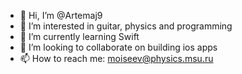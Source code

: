- 👋 Hi, I’m @Artemaj9
- 👀 I’m interested in guitar, physics and programming
- 🌱 I’m currently learning Swift
- 💞️ I’m looking to collaborate on building ios apps
- 📫 How to reach me: moiseev@physics.msu.ru 

<!---
Artemaj9/Artemaj9 is a ✨ special ✨ repository because its `README.md` (this file) appears on your GitHub profile.
You can click the Preview link to take a look at your changes.
--->

